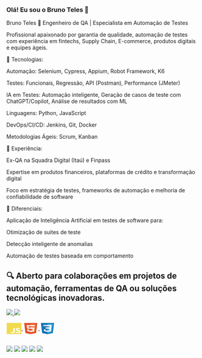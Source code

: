 ### Olá! Eu sou o Bruno Teles 👋

Bruno Teles
🚀 Engenheiro de QA | Especialista em Automação de Testes 

Profissional apaixonado por garantia de qualidade, automação de testes com experiência em fintechs, Supply Chain, E-commerce, produtos digitais e equipes ágeis.

🔧 Tecnologias:

Automação: Selenium, Cypress, Appium, Robot Framework, K6 

Testes: Funcionais, Regressão, API (Postman), Performance (JMeter)

IA em Testes: Automação inteligente, Geração de casos de teste com ChatGPT/Copilot, Análise de resultados com ML

Linguagens:  Python, JavaScript

DevOps/CI/CD: Jenkins, Git, Docker

Metodologias Ágeis: Scrum, Kanban

💼 Experiência:

Ex-QA na Squadra Digital (Itaú) e Finpass

Expertise em produtos financeiros, plataformas de crédito e transformação digital

Foco em estratégia de testes, frameworks de automação e melhoria de confiabilidade de software

🧠 Diferenciais:

Aplicação de Inteligência Artificial em testes de software para:

Otimização de suites de teste

Detecção inteligente de anomalias

Automação de testes baseada em comportamento

🔍 Aberto para colaborações em projetos de automação, ferramentas de QA ou soluções tecnológicas inovadoras.
-  
  <a href="https://github.com/GankSir">
  <img height="180em" src="https://github-readme-stats.vercel.app/api?username=GankSir&show_icons=true&theme=tokyonight&include_all_commits=true&count_private=true"/>
  <img height="180em" src="https://github-readme-stats.vercel.app/api/top-langs/?username=GankSir&layout=compact&langs_count=7&theme=tokyonight"/>
</div>
<div style="display: inline_block"><br>
  <img align="center" alt="Sirgank-Js" height="30" width="40" src="https://raw.githubusercontent.com/devicons/devicon/master/icons/javascript/javascript-plain.svg">
  <img align="center" alt="Sirgank" height="30" width="40" src="https://raw.githubusercontent.com/devicons/devicon/master/icons/html5/html5-original.svg">
  <img align="center" alt="Sirgank" height="30" width="40" src="https://raw.githubusercontent.com/devicons/devicon/master/icons/css3/css3-original.svg">
</div>
  
  ##
  <div>
  <a href="https://www.instagram.com/sirgank/" target="_blank"><img src="https://img.shields.io/badge/-Instagram-%23E4405F?style=for-the-badge&logo=instagram&logoColor=white" target="_blank"></a>
 	<a href="https://www.twitch.tv/Sirgank" target="_blank"><img src="https://img.shields.io/badge/Twitch-9146FF?style=for-the-badge&logo=twitch&logoColor=white" target="_blank"></a>
 <a href="https://discord.gg/zCCkSmaw" target="_blank"><img src="https://img.shields.io/badge/Discord-7289DA?style=for-the-badge&logo=discord&logoColor=white" target="_blank"></a> 
  <a href = "mailto:sirbruno.dev@gmail.com"><img src="https://img.shields.io/badge/-Gmail-%23333?style=for-the-badge&logo=gmail&logoColor=white" target="_blank"></a>
  <a href="https://www.linkedin.com/in/bruno-teles-b416b1216/" target="_blank"><img src="https://img.shields.io/badge/-LinkedIn-%230077B5?style=for-the-badge&logo=linkedin&logoColor=white" target="_blank"></a>
  

  
  </div>
